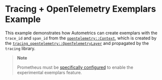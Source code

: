 # Tracing + OpenTelemetry Exemplars Example

This example demonstrates how Autometrics can create exemplars with the `trace_id` and `span_id` from the [`opentelemetry::Context`](https://docs.rs/opentelemetry/latest/opentelemetry/struct.Context.html), which is created by the [`tracing_opentelemetry::OpenTelemetryLayer`](https://docs.rs/tracing-opentelemetry/latest/tracing_opentelemetry/struct.OpenTelemetryLayer.html) and propagated by the `tracing` library.

> **Note**
>
> Prometheus must be [specifically configured](https://prometheus.io/docs/prometheus/latest/feature_flags/#exemplars-storage) to enable the experimental exemplars feature.
